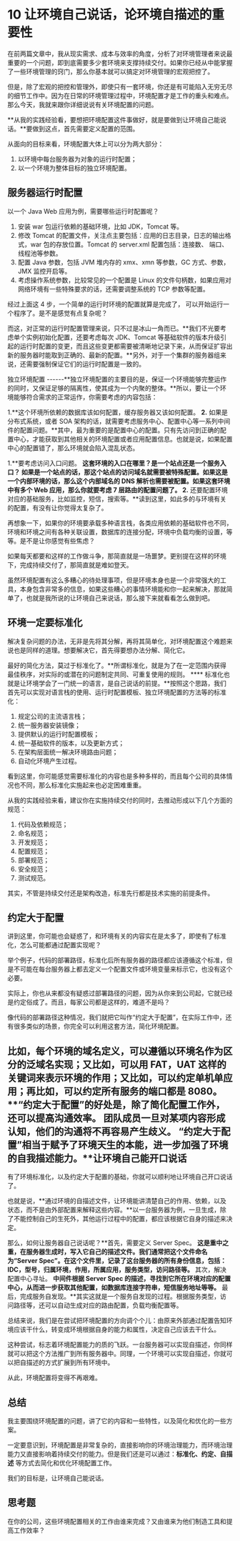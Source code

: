10 让环境自己说话，论环境自描述的重要性
=====================

在前两篇文章中，我从现实需求、成本与效率的角度，分析了对环境管理者来说最重要的一个问题，即到底需要多少套环境来支撑持续交付。如果你已经从中能掌握了一些环境管理的窍门，那么你基本就可以搞定对环境管理的宏观把控了。

但是，除了宏观的把控和管理外，即使只有一套环境，你还是有可能陷入无穷无尽的细节工作中。因为在日常的环境管理过程中，环境配置才是工作的重头和难点。那么今天，我就来跟你详细说说有关环境配置的问题。

 **从我的实践经验看，要想把环境配置这件事做好，就是要做到让环境自己能说话。**要做到这点，首先需要定义配置的范围。

从面向的目标来看，环境配置大体上可以分为两大部分：

1. 以环境中每台服务器为对象的运行时配置；
2. 以一个环境为整体目标的独立环境配置。

服务器运行时配置
--------

以一个 Java Web 应用为例，需要哪些运行时配置呢？

1. 安装 war 包运行依赖的基础环境，比如 JDK，Tomcat 等。
2. 修改 Tomcat 的配置文件，关注点主要包括：应用的日志目录，日志的输出格式，war 包的存放位置。Tomcat 的 server.xml 配置包括：连接数、 端口、线程池等参数。
3. 配置 Java 参数，包括 JVM 堆内存的 xmx、xmn 等参数，GC 方式、参数，JMX 监控开启等。
4. 考虑操作系统参数，比较常见的一个配置是 Linux 的文件句柄数，如果应用对网络环境有一些特殊要求的话，还需要调整系统的 TCP 参数等配置。

经过上面这 4 步，一个简单的运行时环境的配置就算是完成了， 可以开始运行一个程序了。是不是感觉有点复杂呢？

而这，对正常的运行时配置管理来说，只不过是冰山一角而已。**我们不光要考虑单个实例初始化配置，还要考虑每次 JDK、Tomcat 等基础软件的版本升级引起的运行时配置的变更，而且这些变更都需要被清晰地记录下来，从而保证扩容出新的服务器时能取到正确的、最新的配置。**另外，对于一个集群的服务器组来说，还需要强制保证它们的运行时配置是一致的。

独立环境配置
------**独立环境配置的主要目的是，保证一个环境能够完整运作的同时，又保证足够的隔离性，使其成为一个内聚的整体。**所以，要让一个环境能够符合需求的正常运作，你需要考虑的内容包括：

1.**这个环境所依赖的数据库该如何配置，缓存服务器又该如何配置。 **2.** 如果是分布式系统，或者 SOA 架构的话，就需要考虑服务中心、配置中心等一系列中间件的配置问题。**其中，最为重要的是配置中心的配置。只有先访问到正确的配置中心，才能获取到其他相关的环境配置或者应用配置信息。也就是说，如果配置中心的配置错了，那么环境就会陷入混乱状态。

1.**要考虑访问入口问题。 **这套环境的入口在哪里？是一个站点还是一个服务入口？ 如果是一个站点的话，那这个站点的访问域名就需要被特殊配置。如果这是一个内部环境的话，那么这个内部域名的 DNS 解析也需要被配置。如果这套环境中有多个 Web 应用，那么你就要考虑 7 层路由的配置问题了。
2.** 还要配置环境对应的基础服务，比如监控，短信，搜索等。**读到这里，如此多的与环境有关的配置，有没有让你觉得太复杂了。

再想象一下，如果你的环境要承载多种语言栈，各类应用依赖的基础软件也不同，环境和环境之间有各种关联设置，数据库的连接分配，环境中负载均衡的设置，等等。是不是让你感觉有些焦虑？

如果每天都要和这样的工作做斗争，那简直就是一场噩梦。更别提在这样的环境下，完成持续交付了，那简直就是难如登天。

虽然环境配置有这么多糟心的待处理事项，但是环境本身也是一个非常强大的工具，本身包含非常多的信息，如果这些糟心的事情环境能和你一起来解决，那就简单了，也就是我所说的让环境自己来说话，那么接下来就看看怎么做到吧。

环境一定要标准化
--------

解决复杂问题的办法，无非是先将其分解，再将其简单化，对环境配置这个难题来说也是同样的道理。想要解决它，首先得要想办法分解、简化它。

最好的简化方法，莫过于标准化了。**所谓标准化，就是为了在一定范围内获得最佳秩序，对实际的或潜在的问题制定共同、可重复使用的规则。 **** 标准化也就是让环境学会了一门统一的语言，是自己说话的前提。**按照这个思路，我们首先可以实现对语言栈的使用、运行时配置模板、独立环境配置的方法等的标准化：

1. 规定公司的主流语言栈；
2. 统一服务器安装镜像；
3. 提供默认的运行时配置模板；
4. 统一基础软件的版本，以及更新方式；
5. 在架构层面统一解决环境路由问题；
6. 自动化环境产生过程。

看到这里，你可能感觉需要标准化的内容也是多种多样的，而且每个公司的具体情况也不同，那么标准化实施起来也必定困难重重。

从我的实践经验来看，建议你在实施持续交付的同时，去推动形成以下几个方面的规范：

1. 代码及依赖规范；
2. 命名规范；
3. 开发规范；
4. 配置规范；
5. 部署规范；
6. 安全规范；
7. 测试规范。

其实，不管是持续交付还是架构改造，标准先行都是技术实施的前提条件。

约定大于配置
------

讲到这里，你可能也会疑惑了，和环境有关的内容实在是太多了，即使有了标准化，怎么可能都通过配置实现呢？

举个例子，代码的部署路径，标准化后所有服务器的路径都应该遵循这个标准，但是不可能在每台服务器上都去定义一个配置文件或环境变量来标示它，也没有这个必要。

实际上，你也从来都没有疑惑过部署路径的问题，因为从你来到公司起，它就已经是约定俗成了。而且，每家公司都是这样的，难道不是吗？

像代码的部署路径这种情况，我们就把它叫作“约定大于配置”，在实际工作中，还有很多类似的场景，你完全可以利用这套方法，简化环境配置。

比如，每个环境的域名定义，可以遵循以环境名作为区分的泛域名实现；又比如，可以用 FAT，UAT 这样的关键词来表示环境的作用；又比如，可以约定单机单应用；再比如，可以约定所有服务的端口都是 8080。**“约定大于配置”的好处是，除了简化配置工作外，还可以提高沟通效率。 **团队成员一旦对某项内容形成认知，他们的沟通将不再容易产生歧义。** “约定大于配置”相当于赋予了环境天生的本能，进一步加强了环境的自我描述能力。**让环境自己能开口说话
----------

有了环境标准化，以及约定大于配置的基础，你就可以顺利地让环境自己开口说话了。

也就是说，**通过环境的自描述文件，让环境能讲清楚自己的作用、依赖，以及状态，而不是由外部配置来解释这些内容。**以一台服务器为例，一旦生成，除了不能控制自己的生死外，其他运行过程中的配置，都应该根据它自身的描述来决定。

那么，如何让服务器自己说话呢？**首先，需要定义 Server Spec。 **这是重中之重，在服务器生成时，写入它自己的描述文件。我们通常把这个文件命名为“Server Spec”。在这个文件里，记录了这台服务器的所有身份信息，包括：IDC，型号，归属环境，作用，所属应用，服务类型，访问路径等。** 其次，解决配置中心寻址。 **中间件根据 Server Spec 的描述，寻找到它所在环境对应的配置中心，从而进一步获取其他配置，如数据库连接字符串，短信服务地址等等。** 最后，完成服务自发现。**其实这就是一个服务自发现的过程。根据服务类型，访问路径等，还可以自动生成对应的路由配置，负载均衡配置等。

总结来说，我们是在尝试把环境配置的方向调个个儿：由原来外部通过配置告知环境应该干什么，转变成环境根据自身的能力和属性，决定自己应该去干什么。

这种尝试，标志着环境配置能力的质的飞跃。一台服务器可以实现自描述，你同样就可以把这个方法推广到所有服务器中。同理，一个环境可以实现自描述，你就可以把自描述的方式扩展到所有环境中。

从此，环境配置将变得不再艰难。

总结
---

我主要围绕环境配置的问题，讲了它的内容和一些特性，以及简化和优化的一些方案。

一定要意识到，环境配置是非常复杂的，直接影响你的环境治理能力，而环境治理能力又直接影响着持续交付的能力。但是我们还是可以通过：**标准化、约定、自描述**     等方式去简化和优化环境配置工作。

我们的目标是，让环境自己能说话。

思考题
---

在你的公司，这些环境配置相关的工作由谁来完成？又由谁来为他们制造工具和提高工作效率？
